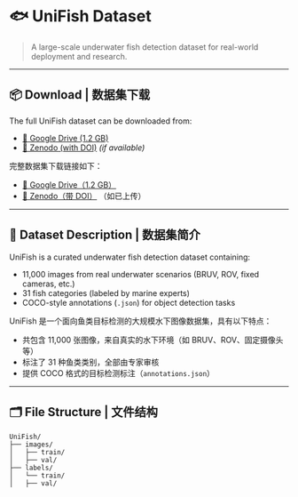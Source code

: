 # 🐟 UniFish Dataset

> A large-scale underwater fish detection dataset for real-world deployment and research.

---

## 📦 Download | 数据集下载

The full UniFish dataset can be downloaded from:

- [🔗 Google Drive (1.2 GB)](https://drive.google.com/your-link-here)
- [🔗 Zenodo (with DOI)](https://doi.org/10.xxxx/zenodo.xxxx)  *(if available)*

完整数据集下载链接如下：

- [🔗 Google Drive（1.2 GB）](https://drive.google.com/your-link-here)
- [🔗 Zenodo（带 DOI）](https://doi.org/10.xxxx/zenodo.xxxx) （如已上传）

---

## 📝 Dataset Description | 数据集简介

UniFish is a curated underwater fish detection dataset containing:

- 11,000 images from real underwater scenarios (BRUV, ROV, fixed cameras, etc.)
- 31 fish categories (labeled by marine experts)
- COCO-style annotations (`.json`) for object detection tasks

UniFish 是一个面向鱼类目标检测的大规模水下图像数据集，具有以下特点：

- 共包含 11,000 张图像，来自真实的水下环境（如 BRUV、ROV、固定摄像头等）
- 标注了 31 种鱼类类别，全部由专家审核
- 提供 COCO 格式的目标检测标注（`annotations.json`）

---

## 🗂 File Structure | 文件结构

```plaintext
UniFish/
├── images/
│   ├── train/
│   ├── val/
├── labels/
│   └── train/
│   ├── val/

